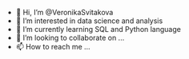 - 👋 Hi, I’m @VeronikaSvitakova
- 👀 I’m interested in data science and analysis
- 🌱 I’m currently learning SQL and Python language
- 💞️ I’m looking to collaborate on ...
- 📫 How to reach me ...

<!---
VeronikaSvitakova/VeronikaSvitakova is a ✨ special ✨ repository because its `README.md` (this file) appears on your GitHub profile.
You can click the Preview link to take a look at your changes.
--->
